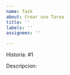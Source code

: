 ```yaml
---
name: Task
about: Crear una Tarea
title: ''
labels: ''
assignees: ''

---
```


Historia: #1

Descripcion:
